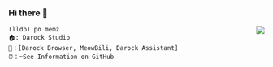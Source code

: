 ### Hi there 👋

<img align="right" src="https://github-readme-stats.vercel.app/api?username=WindowsMEMZ&show_icons=true&icon_color=CE1D2D&text_color=718096&bg_color=ffffff&hide_title=true" />

```lldb
(lldb) po memz
🏠: Darock Studio
🧾：[Darock Browser, MeowBili, Darock Assistant]
⏰：⬅️See Information on GitHub
```
